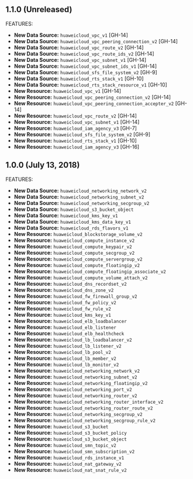 ## 1.1.0 (Unreleased)

FEATURES:

* **New Data Source:** `huaweicloud_vpc_v1` [GH-14]
* **New Data Source:** `huaweicloud_vpc_peering_connection_v2` [GH-14]
* **New Data Source:** `huaweicloud_vpc_route_v2` [GH-14]
* **New Data Source:** `huaweicloud_vpc_route_ids_v2` [GH-14]
* **New Data Source:** `huaweicloud_vpc_subnet_v1` [GH-14]
* **New Data Source:** `huaweicloud_vpc_subnet_ids_v1` [GH-14]
* **New Data Source:** `huaweicloud_sfs_file_system_v2` [GH-9]
* **New Data Source:** `huaweicloud_rts_stack_v1` [GH-10]
* **New Data Source:** `huaweicloud_rts_stack_resource_v1` [GH-10]
* **New Resource:** `huaweicloud_vpc_v1` [GH-14]
* **New Resource:** `huaweicloud_vpc_peering_connection_v2` [GH-14]
* **New Resource:** `huaweicloud_vpc_peering_connection_accepter_v2` [GH-14]
* **New Resource:** `huaweicloud_vpc_route_v2` [GH-14]
* **New Resource:** `huaweicloud_vpc_subnet_v1` [GH-14]
* **New Resource:** `huaweicloud_iam_agency_v3` [GH-7]
* **New Resource:** `huaweicloud_sfs_file_system_v2` [GH-9]
* **New Resource:** `huaweicloud_rts_stack_v1` [GH-10]
* **New Resource:** `huaweicloud_iam_agency_v3` [GH-16]

## 1.0.0 (July 13, 2018)

FEATURES:

* **New Data Source:** `huaweicloud_networking_network_v2`
* **New Data Source:** `huaweicloud_networking_subnet_v2`
* **New Data Source:** `huaweicloud_networking_secgroup_v2`
* **New Data Source:** `huaweicloud_s3_bucket_object`
* **New Data Source:** `huaweicloud_kms_key_v1`
* **New Data Source:** `huaweicloud_kms_data_key_v1`
* **New Data Source:** `huaweicloud_rds_flavors_v1`
* **New Resource:** `huaweicloud_blockstorage_volume_v2`
* **New Resource:** `huaweicloud_compute_instance_v2`
* **New Resource:** `huaweicloud_compute_keypair_v2`
* **New Resource:** `huaweicloud_compute_secgroup_v2`
* **New Resource:** `huaweicloud_compute_servergroup_v2`
* **New Resource:** `huaweicloud_compute_floatingip_v2`
* **New Resource:** `huaweicloud_compute_floatingip_associate_v2`
* **New Resource:** `huaweicloud_compute_volume_attach_v2`
* **New Resource:** `huaweicloud_dns_recordset_v2`
* **New Resource:** `huaweicloud_dns_zone_v2`
* **New Resource:** `huaweicloud_fw_firewall_group_v2`
* **New Resource:** `huaweicloud_fw_policy_v2`
* **New Resource:** `huaweicloud_fw_rule_v2`
* **New Resource:** `huaweicloud_kms_key_v1`
* **New Resource:** `huaweicloud_elb_loadbalancer`
* **New Resource:** `huaweicloud_elb_listener`
* **New Resource:** `huaweicloud_elb_healthcheck`
* **New Resource:** `huaweicloud_lb_loadbalancer_v2`
* **New Resource:** `huaweicloud_lb_listener_v2`
* **New Resource:** `huaweicloud_lb_pool_v2`
* **New Resource:** `huaweicloud_lb_member_v2`
* **New Resource:** `huaweicloud_lb_monitor_v2`
* **New Resource:** `huaweicloud_networking_network_v2`
* **New Resource:** `huaweicloud_networking_subnet_v2`
* **New Resource:** `huaweicloud_networking_floatingip_v2`
* **New Resource:** `huaweicloud_networking_port_v2`
* **New Resource:** `huaweicloud_networking_router_v2`
* **New Resource:** `huaweicloud_networking_router_interface_v2`
* **New Resource:** `huaweicloud_networking_router_route_v2`
* **New Resource:** `huaweicloud_networking_secgroup_v2`
* **New Resource:** `huaweicloud_networking_secgroup_rule_v2`
* **New Resource:** `huaweicloud_s3_bucket`
* **New Resource:** `huaweicloud_s3_bucket_policy`
* **New Resource:** `huaweicloud_s3_bucket_object`
* **New Resource:** `huaweicloud_smn_topic_v2`
* **New Resource:** `huaweicloud_smn_subscription_v2`
* **New Resource:** `huaweicloud_rds_instance_v1`
* **New Resource:** `huaweicloud_nat_gateway_v2`
* **New Resource:** `huaweicloud_nat_snat_rule_v2`

